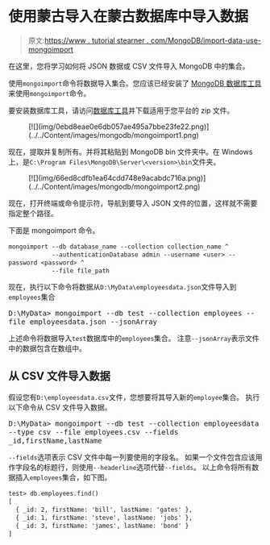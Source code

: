 # 使用蒙古导入在蒙古数据库中导入数据

> 原文:[https://www . tutorial stearner . com/MongoDB/import-data-use-mongoimport](https://www.tutorialsteacher.com/mongodb/import-data-using-mongoimport)

在这里，您将学习如何将 JSON 数据或 CSV 文件导入 MongoDB 中的集合。

使用`mongoimport`命令将数据导入集合。您应该已经安装了 [MongoDB 数据库工具](https://www.mongodb.com/try/download/database-tools)来使用`mongoimport`命令。

要安装数据库工具，请访问[数据库工具](https://www.mongodb.com/try/download/database-tools)并下载适用于您平台的 zip 文件。

<figure>[![](img/0ebd8eae0e6db057ae495a7bbe23fe22.png)](../../Content/images/mongodb/mongoimport1.png)</figure>

现在，提取并复制所有。并将其粘贴到 MongoDB bin 文件夹中。在 Windows 上，是`C:\Program Files\MongoDB\Server\<version>\bin`文件夹。

<figure>[![](img/66ed8cdfb1ea64cdd748e9acabdc716a.png)](../../Content/images/mongodb/mongoimport2.png)</figure>

现在，打开终端或命令提示符，导航到要导入 JSON 文件的位置，这样就不需要指定整个路径。

下面是 mongoimport 命令。

```
mongoimport --db database_name --collection collection_name ^
            --authenticationDatabase admin --username <user> --password <password> ^
            --file file_path 

```

现在，执行以下命令将数据从`D:\MyData\employeesdata.json`文件导入到`employees`集合

<samp>D:\MyData> mongoimport --db test --collection employees --file employeesdata.json --jsonArray</samp>

上述命令将数据导入`test`数据库中的`employees`集合。 注意`--jsonArray`表示文件中的数据包含在数组中。

## 从 CSV 文件导入数据

假设您有`D:\employeesdata.csv`文件，您想要将其导入新的`employee`集合。 执行以下命令从 CSV 文件导入数据。

<samp>D:\MyData> mongoimport --db test --collection employeesdata --type csv --file employees.csv --fields _id,firstName,lastName</samp>

`--fields`选项表示 CSV 文件中每一列要使用的字段名。 如果一个文件包含应该用作字段名的标题行，则使用`--headerline`选项代替`--fields`。 以上命令将所有数据插入`employees`集合，如下图。

```
test> db.employees.find()
[
  { _id: 2, firstName: 'bill', lastName: 'gates' },
  { _id: 1, firstName: 'steve', lastName: 'jobs' },
  { _id: 3, firstName: 'james', lastName: 'bond' }
]

```